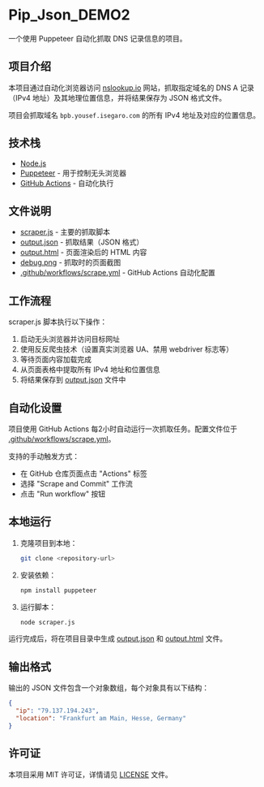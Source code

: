 # Pip_Json_DEMO2

一个使用 Puppeteer 自动化抓取 DNS 记录信息的项目。

## 项目介绍

本项目通过自动化浏览器访问 [nslookup.io](https://www.nslookup.io/) 网站，抓取指定域名的 DNS A 记录（IPv4 地址）及其地理位置信息，并将结果保存为 JSON 格式文件。

项目会抓取域名 `bpb.yousef.isegaro.com` 的所有 IPv4 地址及对应的位置信息。

## 技术栈

- [Node.js](https://nodejs.org/)
- [Puppeteer](https://pptr.dev/) - 用于控制无头浏览器
- [GitHub Actions](https://github.com/features/actions) - 自动化执行

## 文件说明

- [scraper.js](scraper.js) - 主要的抓取脚本
- [output.json](output.json) - 抓取结果（JSON 格式）
- [output.html](output.html) - 页面渲染后的 HTML 内容
- [debug.png](debug.png) - 抓取时的页面截图
- [.github/workflows/scrape.yml](.github/workflows/scrape.yml) - GitHub Actions 自动化配置

## 工作流程

scraper.js 脚本执行以下操作：

1. 启动无头浏览器并访问目标网址
2. 使用反反爬虫技术（设置真实浏览器 UA、禁用 webdriver 标志等）
3. 等待页面内容加载完成
4. 从页面表格中提取所有 IPv4 地址和位置信息
5. 将结果保存到 [output.json](output.json) 文件中

## 自动化设置

项目使用 GitHub Actions 每2小时自动运行一次抓取任务。配置文件位于 [.github/workflows/scrape.yml](.github/workflows/scrape.yml)。

支持的手动触发方式：
- 在 GitHub 仓库页面点击 "Actions" 标签
- 选择 "Scrape and Commit" 工作流
- 点击 "Run workflow" 按钮

## 本地运行

1. 克隆项目到本地：
   ```bash
   git clone <repository-url>
   ```

2. 安装依赖：
   ```bash
   npm install puppeteer
   ```

3. 运行脚本：
   ```bash
   node scraper.js
   ```

运行完成后，将在项目目录中生成 [output.json](output.json) 和 [output.html](output.html) 文件。

## 输出格式

输出的 JSON 文件包含一个对象数组，每个对象具有以下结构：

```json
{
  "ip": "79.137.194.243",
  "location": "Frankfurt am Main, Hesse, Germany"
}
```

## 许可证

本项目采用 MIT 许可证，详情请见 [LICENSE](LICENSE) 文件。